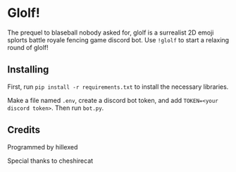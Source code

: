 # Glolf!

The prequel to blaseball nobody asked for, glolf is a surrealist 2D emoji splorts battle royale fencing game discord bot. Use `!glolf` to start a relaxing round of glolf!

## Installing

First, run `pip install -r requirements.txt` to install the necessary libraries.

Make a file named `.env`, create a discord bot token, and add `TOKEN=<your discord token>`. Then run `bot.py`.

## Credits

Programmed by hillexed

Special thanks to cheshirecat
